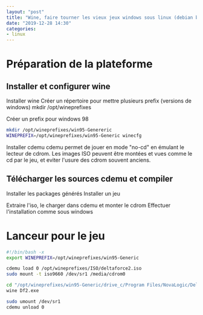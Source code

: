 ```yaml
---
layout: "post"
title: "Wine, faire tourner les vieux jeux windows sous linux (debian buster)"
date: "2019-12-28 14:30"
categories:
- linux
---
```

# Préparation de la plateforme
## Installer et configurer wine
Installer wine
Créer un répertoire pour mettre plusieurs prefix (versions de windows)
mkdir /opt/wineprefixes

Créer un prefix pour windows 98
```bash
mkdir /opt/wineprefixes/win95-Genereric
WINEPREFIX=/opt/wineprefixes/win95-Generic winecfg
```
Installer cdemu
cdemu permet de jouer en mode "no-cd" en émulant le lecteur de cdrom. Les images ISO peuvent être montées et vues comme le cd par le jeu, et eviter l'usure des cdrom souvent anciens.

## Télécharger les sources cdemu et compiler
Installer les packages générés
Installer un jeu

Extraire l'iso, le charger dans cdemu et monter le cdrom
Effectuer l'installation comme sous windows

# Lanceur pour le jeu
```bash
#!/bin/bash -x
export WINEPREFIX=/opt/wineprefixes/win95-Generic

cdemu load 0 /opt/wineprefixes/ISO/deltaforce2.iso
sudo mount -t iso9660 /dev/sr1 /media/cdrom0

cd "/opt/wineprefixes/win95-Generic/drive_c/Program Files/NovaLogic/Delta Force 2"
wine Df2.exe

sudo umount /dev/sr1
cdemu unload 0
```
